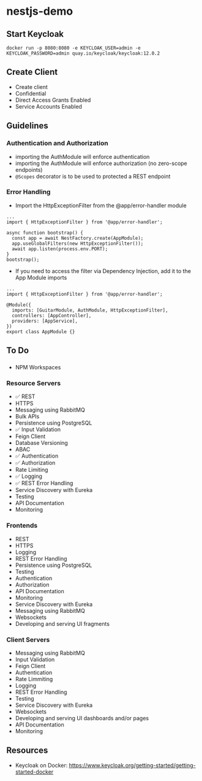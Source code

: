 # nestjs-demo

## Start Keycloak

```
docker run -p 8080:8080 -e KEYCLOAK_USER=admin -e KEYCLOAK_PASSWORD=admin quay.io/keycloak/keycloak:12.0.2
```

## Create Client

- Create client
- Confidential
- Direct Access Grants Enabled
- Service Accounts Enabled

## Guidelines

### Authentication and Authorization

- importing the AuthModule will enforce authentication
- importing the AuthModule will enforce authorization (no zero-scope endpoints)
- `@Scopes` decorator is to be used to protected a REST endpoint

### Error Handling

- Import the HttpExceptionFilter from the @app/error-handler module

```
...
import { HttpExceptionFilter } from '@app/error-handler';

async function bootstrap() {
  const app = await NestFactory.create(AppModule);
  app.useGlobalFilters(new HttpExceptionFilter());
  await app.listen(process.env.PORT);
}
bootstrap();
```

- If you need to access the filter via Dependency Injection, add it to the App Module imports

```
...
import { HttpExceptionFilter } from '@app/error-handler';

@Module({
  imports: [GuitarModule, AuthModule, HttpExceptionFilter],
  controllers: [AppController],
  providers: [AppService],
})
export class AppModule {}
```

## To Do

###

- NPM Workspaces

### Resource Servers

- ✅ REST
- HTTPS
- Messaging using RabbitMQ
- Bulk APIs
- Persistence using PostgreSQL
- ✅ Input Validation
- Feign Client
- Database Versioning
- ABAC
- ✅ Authentication
- ✅ Authorization
- Rate Limiting
- ✅ Logging
- ✅ REST Error Handling
- Service Discovery with Eureka
- Testing
- API Documentation
- Monitoring

### Frontends

- REST
- HTTPS
- Logging
- REST Error Handling
- Persistence using PostgreSQL
- Testing
- Authentication
- Authorization
- API Documentation
- Monitoring
- Service Discovery with Eureka
- Messaging using RabbitMQ
- Websockets
- Developing and serving UI fragments

### Client Servers

- Messaging using RabbitMQ
- Input Validation
- Feign Client
- Authentication
- Rate Limmiting
- Logging
- REST Error Handling
- Testing
- Service Discovery with Eureka
- Websockets
- Developing and serving UI dashboards and/or pages
- API Documentation
- Monitoring

## Resources

- Keycloak on Docker: https://www.keycloak.org/getting-started/getting-started-docker
